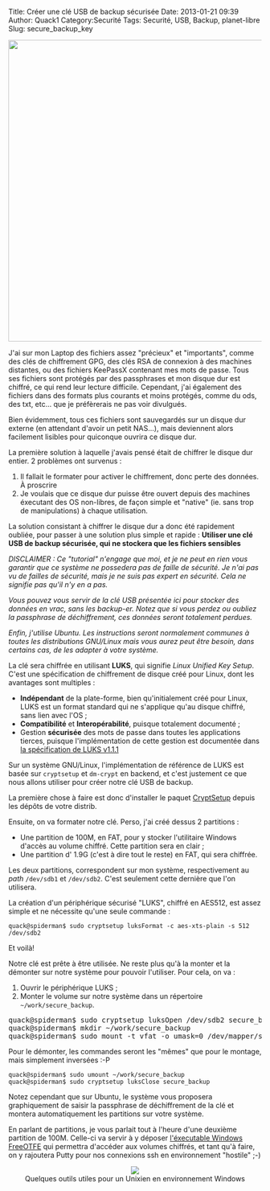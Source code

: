 Title: Créer une clé USB de backup sécurisée
Date: 2013-01-21 09:39
Author: Quack1
Category:Securité
Tags: Securité, USB, Backup, planet-libre
Slug: secure_backup_key

<div align=center><img src="static/upload/secure_key.png" width="600" align=center /></div>

J'ai sur mon Laptop des fichiers assez "précieux" et "importants", comme des clés de chiffrement GPG, des clés RSA de connexion à des machines distantes, ou des fichiers KeePassX contenant mes mots de passe. Tous ses fichiers sont protégés par des passphrases et mon disque dur est chiffré, ce qui rend leur lecture difficile. Cependant, j'ai également des fichiers dans des formats plus courants et moins protégés, comme du ods, des txt, etc... que je préfèrerais ne pas voir divulgués.

Bien évidemment, tous ces fichiers sont sauvegardés sur un disque dur externe (en attendant d'avoir un petit NAS...), mais deviennent alors facilement lisibles pour quiconque ouvrira ce disque dur.

La première solution à laquelle j'avais pensé était de chiffrer le disque dur entier. 2 problèmes ont survenus :

1. Il fallait le formater pour activer le chiffrement, donc perte des données. À proscrire
2. Je voulais que ce disque dur puisse être ouvert depuis des machines éxecutant des OS non-libres, de façon simple et "native" (ie. sans trop de manipulations) à chaque utilisation. 

La solution consistant à chiffrer le disque dur a donc été rapidement oubliée, pour passer à une solution plus simple et rapide : **Utiliser une clé USB de backup sécurisée, qui ne stockera que les fichiers sensibles**


_DISCLAIMER : Ce "tutorial" n'engage que moi, et je ne peut en rien vous garantir que ce système ne possedera pas de faille de sécurité. Je n'ai pas vu de failles de sécurité, mais je ne suis pas expert en sécurité. Cela ne signifie pas qu'il n'y en a pas._

_Vous pouvez vous servir de la clé USB présentée ici pour stocker des données en vrac, sans les backup-er. Notez que si vous perdez ou oubliez la passphrase de déchiffrement, ces données seront totalement perdues._

_Enfin, j'utilise Ubuntu. Les instructions seront normalement communes à toutes les distributions GNU/Linux mais vous aurez peut être besoin, dans certains cas, de les adapter à votre système._

La clé sera chiffrée en utilisant **LUKS**, qui signifie _Linux Unified Key Setup_. C'est une spécification de chiffrement de disque créé pour Linux, dont les avantages sont multiples : 

- **Indépendant** de la plate-forme, bien qu'initialement créé pour Linux, LUKS est un format standard qui ne s'applique qu'au disque chiffré, sans lien avec l'OS ;
- **Compatibilité** et **Interopérabilité**, puisque totalement documenté ;
- Gestion **sécurisée** des mots de passe dans toutes les applications tierces, puisque l'implémentation de cette gestion est documentée dans [la spécification de LUKS v1.1.1](http://cryptsetup.googlecode.com/svn-history/r42/wiki/LUKS-standard/on-disk-format.pdf)

Sur un système GNU/Linux, l'implémentation de référence de LUKS est basée sur `cryptsetup` et `dm-crypt` en backend, et c'est justement ce que nous allons utiliser pour créer notre clé USB de backup.

La première chose à faire est donc d'installer le paquet [CryptSetup](apt://cryptsetup) depuis les dépôts de votre distrib. 

Ensuite, on va formater notre clé. Perso, j'ai créé dessus 2 partitions :

- Une partition de 100M, en FAT, pour y stocker l'utilitaire Windows d'accès au volume chiffré. Cette partition sera en clair ;
- Une partition d' 1.9G (c'est à dire tout le reste) en FAT, qui sera chiffrée.

Les deux partitions, correspondent sur mon système, respectivement au _path_ `/dev/sdb1` et `/dev/sdb2`. C'est seulement cette dernière que l'on utilisera.


La création d'un périphérique sécurisé "LUKS", chiffré en AES512, est assez simple et ne nécessite qu'une seule commande : 
	
	quack@spiderman$ sudo cryptsetup luksFormat -c aes-xts-plain -s 512 /dev/sdb2

Et voilà!

Notre clé est prête à être utilisée. Ne reste plus qu'à la monter et la démonter sur notre système pour pouvoir l'utiliser. Pour cela, on va : 

1. Ouvrir le périphérique LUKS ;
2. Monter le volume sur notre système dans un répertoire `~/work/secure_backup`.

<pre>quack@spiderman$ sudo cryptsetup luksOpen /dev/sdb2 secure_backup
quack@spiderman$ mkdir ~/work/secure_backup
quack@spiderman$ sudo mount -t vfat -o umask=0 /dev/mapper/secure_backup ~/work/secure_backup</pre>

Pour le démonter, les commandes seront les "mêmes" que pour le montage, mais simplement inversées :-P

	quack@spiderman$ sudo umount ~/work/secure_backup
	quack@spiderman$ sudo cryptsetup luksClose secure_backup

Notez cependant que sur Ubuntu, le système vous proposera graphiquement de saisir la passphrase de déchiffrement de la clé et montera automatiquement les partitions sur votre système.

En parlant de partitions, je vous parlait tout à l'heure d'une deuxième partition de 100M. Celle-ci va servir à y déposer [l'éxecutable Windows FreeOTFE](http://www.freeotfe.org/download.html) qui permettra d'accéder aux volumes chiffrés, et tant qu'à faire, on y rajoutera Putty pour nos connexions ssh en environnement "hostile" ;-)

<div align=center text-align=center><a href="static/upload/secure_key_tools.png"><img src="static/upload/secure_key_tools.png" align="center" /></a><br />Quelques outils utiles pour un Unixien en environnement Windows</div>
